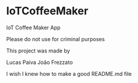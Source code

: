 # IoTCoffeeMaker
IoT Coffee Maker App

Please do not use for criminal purposes




This project was made by

Lucas Paiva
João Frezzato

I wish I knew how to make a good README.md file
